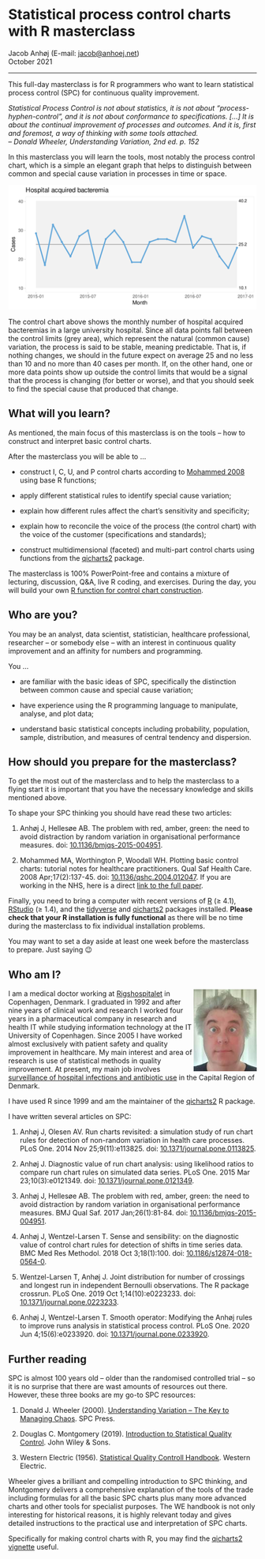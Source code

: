Statistical process control charts with R masterclass
================
Jacob Anhøj (E-mail: <jacob@anhoej.net>)<br>
October 2021

------------------------------------------------------------------------

This full-day masterclass is for R programmers who want to learn
statistical process control (SPC) for continuous quality improvement.

*Statistical Process Control is not about statistics, it is not about
“process-hyphen-control”, and it is not about conformance to
specifications. \[…\] It is about the continual improvement of processes
and outcomes. And it is, first and foremost, a way of thinking with some
tools attached.<br>– Donald Wheeler, Understanding Variation, 2nd
ed. p. 152*

In this masterclass you will learn the tools, most notably the process
control chart, which is a simple an elegant graph that helps to
distinguish between common and special cause variation in processes in
time or space.

![](course_description_files/figure-gfm/unnamed-chunk-1-1.svg)<!-- -->

The control chart above shows the monthly number of hospital acquired
bacteremias in a large university hospital. Since all data points fall
between the control limits (grey area), which represent the natural
(common cause) variation, the process is said to be stable, meaning
predictable. That is, if nothing changes, we should in the future expect
on average 25 and no less than 10 and no more than 40 cases per month.
If, on the other hand, one or more data points show up outside the
control limits that would be a signal that the process is changing (for
better or worse), and that you should seek to find the special cause
that produced that change.

## What will you learn?

As mentioned, the main focus of this masterclass is on the tools – how
to construct and interpret basic control charts.

After the masterclass you will be able to …

-   construct I, C, U, and P control charts according to [Mohammed
    2008](https://doi.org/10.1136/qshc.2004.012047) using base R
    functions;

-   apply different statistical rules to identify special cause
    variation;

-   explain how different rules affect the chart’s sensitivity and
    specificity;

-   explain how to reconcile the voice of the process (the control
    chart) with the voice of the customer (specifications and
    standards);

-   construct multidimensional (faceted) and multi-part control charts
    using functions from the
    [qicharts2](https://anhoej.github.io/qicharts2/) package.

The masterclass is 100% PowerPoint-free and contains a mixture of
lecturing, discussion, Q&A, live R coding, and exercises. During the
day, you will build your own [R function for control chart
construction](R/r4spc_assignment.R).

## Who are you?

You may be an analyst, data scientist, statistician, healthcare
professional, researcher – or somebody else – with an interest in
continuous quality improvement and an affinity for numbers and
programming.

You …

-   are familiar with the basic ideas of SPC, specifically the
    distinction between common cause and special cause variation;

-   have experience using the R programming language to manipulate,
    analyse, and plot data;

-   understand basic statistical concepts including probability,
    population, sample, distribution, and measures of central tendency
    and dispersion.

## How should you prepare for the masterclass?

To get the most out of the masterclass and to help the masterclass to a
flying start it is important that you have the necessary knowledge and
skills mentioned above.

To shape your SPC thinking you should have read these two articles:

1.  Anhøj J, Hellesøe AB. The problem with red, amber, green: the need
    to avoid distraction by random variation in organisational
    performance measures. doi:
    [10.1136/bmjqs-2015-004951](https://doi.org/10.1136/bmjqs-2015-004951).

2.  Mohammed MA, Worthington P, Woodall WH. Plotting basic control
    charts: tutorial notes for healthcare practitioners. Qual Saf Health
    Care. 2008 Apr;17(2):137-45. doi:
    [10.1136/qshc.2004.012047](https://doi.org/10.1136/qshc.2004.012047).
    If you are working in the NHS, here is a direct [link to the full
    paper](https://qi.elft.nhs.uk/wp-content/uploads/2018/10/Mohammed-et-al-2008-Plotting-basic-control-charts.pdf).

Finally, you need to bring a computer with recent versions of
[R](https://www.r-project.org/) (≥ 4.1), [RStudio](https://rstudio.com/)
(≥ 1.4), and the [tidyverse](https://www.tidyverse.org/) and
[qicharts2](https://anhoej.github.io/qicharts2/) packages installed.
**Please check that your R installation is fully functional** as there
will be no time during the masterclass to fix individual installation
problems.

You may want to set a day aside at least one week before the masterclass
to prepare. Just saying 😉

## Who am I?

<img align='right' src='images/jacob_badhair.jpg'>

I am a medical doctor working at
[Rigshospitalet](https://www.rigshospitalet.dk/english/Pages/default.aspx)
in Copenhagen, Denmark. I graduated in 1992 and after nine years of
clinical work and research I worked four years in a pharmaceutical
company in research and health IT while studying information technology
at the IT University of Copenhagen. Since 2005 I have worked almost
exclusively with patient safety and quality improvement in healthcare.
My main interest and area of research is use of statistical methods in
quality improvement. At present, my main job involves [surveillance of
hospital infections and antibiotic
use](https://regionh.shinyapps.io/hais/) in the Capital Region of
Denmark.

I have used R since 1999 and am the maintainer of the
[qicharts2](https://anhoej.github.io/qicharts2/) R package.

I have written several articles on SPC:

1.  Anhøj J, Olesen AV. Run charts revisited: a simulation study of run
    chart rules for detection of non-random variation in health care
    processes. PLoS One. 2014 Nov 25;9(11):e113825. doi:
    [10.1371/journal.pone.0113825](https://doi.org/10.1371/journal.pone.0113825).

2.  Anhøj J. Diagnostic value of run chart analysis: using likelihood
    ratios to compare run chart rules on simulated data series. PLoS
    One. 2015 Mar 23;10(3):e0121349. doi:
    [10.1371/journal.pone.0121349](https://doi.org/10.1371/journal.pone.0121349).

3.  Anhøj J, Hellesøe AB. The problem with red, amber, green: the need
    to avoid distraction by random variation in organisational
    performance measures. BMJ Qual Saf. 2017 Jan;26(1):81-84. doi:
    [10.1136/bmjqs-2015-004951](https://doi.org/10.1136/bmjqs-2015-004951).

4.  Anhøj J, Wentzel-Larsen T. Sense and sensibility: on the diagnostic
    value of control chart rules for detection of shifts in time series
    data. BMC Med Res Methodol. 2018 Oct 3;18(1):100. doi:
    [10.1186/s12874-018-0564-0](https://doi.org/10.1186/s12874-018-0564-0).

5.  Wentzel-Larsen T, Anhøj J. Joint distribution for number of
    crossings and longest run in independent Bernoulli observations. The
    R package crossrun. PLoS One. 2019 Oct 1;14(10):e0223233. doi:
    [10.1371/journal.pone.0223233](https://doi.org/10.1371/journal.pone.0223233).

6.  Anhøj J, Wentzel-Larsen T. Smooth operator: Modifying the Anhøj
    rules to improve runs analysis in statistical process control. PLoS
    One. 2020 Jun 4;15(6):e0233920. doi:
    [10.1371/journal.pone.0233920](https://doi.org/10.1371/journal.pone.0233920).

## Further reading

SPC is almost 100 years old – older than the randomised controlled trial
– so it is no surprise that there are wast amounts of resources out
there. However, these three books are my go-to SPC resources:

1.  Donald J. Wheeler (2000). [Understanding Variation – The Key to
    Managing
    Chaos](https://www.spcpress.com/book_understanding_variation.php).
    SPC Press.

2.  Douglas C. Montgomery (2019). [Introduction to Statistical Quality
    Control](https://www.wiley.com/en-gb/Introduction+to+Statistical+Quality+Control%2C+8th+Edition%2C+EMEA+Edition-p-9781119657118).
    John Wiley & Sons.

3.  Western Electric (1956). [Statistical Quality Controll
    Handbook](https://www.westernelectric.com/library#technical).
    Western Electric.

Wheeler gives a brilliant and compelling introduction to SPC thinking,
and Montgomery delivers a comprehensive explanation of the tools of the
trade including formulas for all the basic SPC charts plus many more
advanced charts and other tools for specialist purposes. The WE handbook
is not only interesting for historical reasons, it is highly relevant
today and gives detailed instructions to the practical use and
interpretation of SPC charts.

Specifically for making control charts with R, you may find the
[qicharts2
vignette](https://anhoej.github.io/qicharts2/articles/qicharts2.html)
useful.

